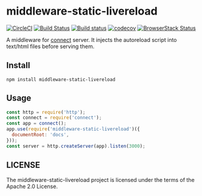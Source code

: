 # middleware-static-livereload

[![CircleCI](https://circleci.com/gh/kei-ito/middleware-static-livereload.svg?style=svg)](https://circleci.com/gh/kei-ito/middleware-static-livereload)
[![Build Status](https://travis-ci.com/kei-ito/middleware-static-livereload.svg?branch=master)](https://travis-ci.com/kei-ito/middleware-static-livereload)
[![Build status](https://ci.appveyor.com/api/projects/status/github/kei-ito/middleware-static-livereload?branch=master&svg=true)](https://ci.appveyor.com/project/kei-ito/middleware-static-livereload/branch/master)
[![codecov](https://codecov.io/gh/kei-ito/middleware-static-livereload/branch/master/graph/badge.svg)](https://codecov.io/gh/kei-ito/middleware-static-livereload)
[![BrowserStack Status](https://www.browserstack.com/automate/badge.svg?badge_key=RThwZG1nRWNGOFFOQjc5TFJJTGovbFNJVmVmTUZxSU8zVG9MWjBnMlpiOD0tLWFHNlkrZ3JHd0FmVCtVL3k1TU1NcVE9PQ==--13129bc5044f47c05b3068e5a810a374d2dda6aa)](https://www.browserstack.com/automate/public-build/RThwZG1nRWNGOFFOQjc5TFJJTGovbFNJVmVmTUZxSU8zVG9MWjBnMlpiOD0tLWFHNlkrZ3JHd0FmVCtVL3k1TU1NcVE9PQ==--13129bc5044f47c05b3068e5a810a374d2dda6aa)

A middleware for [connect](https://github.com/senchalabs/connect) server.
It injects the autoreload script into text/html files before serving them.

## Install

```
npm install middleware-static-livereload
```

## Usage

```javascript
const http = require('http');
const connect = require('connect');
const app = connect();
app.use(require('middleware-static-livereload')({
  documentRoot: 'docs',
}));
const server = http.createServer(app).listen(3000);
```

## LICENSE

The middleware-static-livereload project is licensed under the terms of the Apache 2.0 License.
